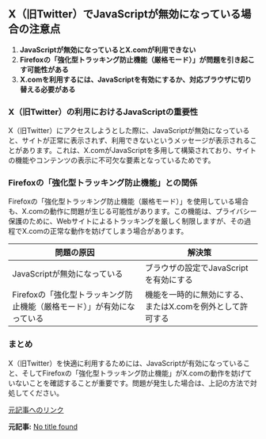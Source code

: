 ## X（旧Twitter）でJavaScriptが無効になっている場合の注意点

1. **JavaScriptが無効になっているとX.comが利用できない**
2. **Firefoxの「強化型トラッキング防止機能（厳格モード）」が問題を引き起こす可能性がある**
3. **X.comを利用するには、JavaScriptを有効にするか、対応ブラウザに切り替える必要がある**

### X（旧Twitter）の利用におけるJavaScriptの重要性

X（旧Twitter）にアクセスしようとした際に、JavaScriptが無効になっていると、サイトが正常に表示されず、利用できないというメッセージが表示されることがあります。これは、X.comがJavaScriptを多用して構築されており、サイトの機能やコンテンツの表示に不可欠な要素となっているためです。

### Firefoxの「強化型トラッキング防止機能」との関係

Firefoxの「強化型トラッキング防止機能（厳格モード）」を使用している場合も、X.comの動作に問題が生じる可能性があります。この機能は、プライバシー保護のために、Webサイトによるトラッキングを厳しく制限しますが、その過程でX.comの正常な動作を妨げてしまう場合があります。

| 問題の原因 | 解決策 |
|---|---|
| JavaScriptが無効になっている | ブラウザの設定でJavaScriptを有効にする |
| Firefoxの「強化型トラッキング防止機能（厳格モード）」が有効になっている | 機能を一時的に無効にする、またはX.comを例外として許可する |

### まとめ

X（旧Twitter）を快適に利用するためには、JavaScriptが有効になっていること、そしてFirefoxの「強化型トラッキング防止機能」がX.comの動作を妨げていないことを確認することが重要です。問題が発生した場合は、上記の方法で対処してください。

[元記事へのリンク](ここに元記事のURLを記載)


**元記事:** [No title found](https://x.com/PRTIMES_BIZ/status/1916706251763057058)